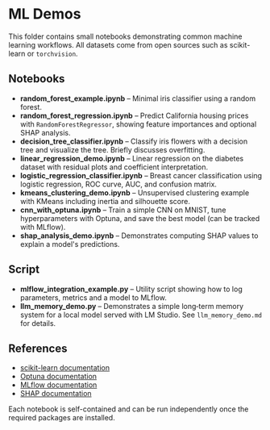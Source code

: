 # ML Demos

This folder contains small notebooks demonstrating common machine learning workflows. All datasets come from open sources such as scikit-learn or `torchvision`.

## Notebooks

- **random_forest_example.ipynb** – Minimal iris classifier using a random forest.
- **random_forest_regression.ipynb** – Predict California housing prices with `RandomForestRegressor`, showing feature importances and optional SHAP analysis.
- **decision_tree_classifier.ipynb** – Classify iris flowers with a decision tree and visualize the tree. Briefly discusses overfitting.
- **linear_regression_demo.ipynb** – Linear regression on the diabetes dataset with residual plots and coefficient interpretation.
- **logistic_regression_classifier.ipynb** – Breast cancer classification using logistic regression, ROC curve, AUC, and confusion matrix.
- **kmeans_clustering_demo.ipynb** – Unsupervised clustering example with KMeans including inertia and silhouette score.
- **cnn_with_optuna.ipynb** – Train a simple CNN on MNIST, tune hyperparameters with Optuna, and save the best model (can be tracked with MLflow).
- **shap_analysis_demo.ipynb** – Demonstrates computing SHAP values to explain a model's predictions.

## Script

- **mlflow_integration_example.py** – Utility script showing how to log parameters, metrics and a model to MLflow.
- **llm_memory_demo.py** – Demonstrates a simple long‑term memory system for a local model served with LM Studio. See `llm_memory_demo.md` for details.

## References

- [scikit-learn documentation](https://scikit-learn.org/stable/)
- [Optuna documentation](https://optuna.org/)
- [MLflow documentation](https://mlflow.org/)
- [SHAP documentation](https://shap.readthedocs.io/)

Each notebook is self-contained and can be run independently once the required packages are installed.
